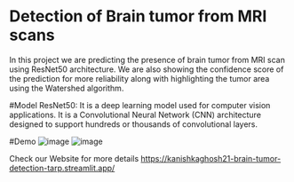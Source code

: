 # Detection of Brain tumor from MRI scans 

In this project we are predicting the presence of brain tumor from MRI scan using ResNet50 architecture.
We are also showing the confidence score of the prediction for more reliability along with highlighting the tumor area using the Watershed algorithm.

#Model
ResNet50:
It is a deep learning model used for computer vision applications. It is a Convolutional Neural Network (CNN) architecture designed to support hundreds or thousands of convolutional layers.

#Demo
![image](https://user-images.githubusercontent.com/94471009/231063020-786e4c36-c67d-48cd-892c-0f8326a85b25.png)
![image](https://user-images.githubusercontent.com/94471009/231063137-dc9fc6ae-36da-4596-97d9-f8b61668eb3f.png)


Check our Website for more details
https://kanishkaghosh21-brain-tumor-detection-tarp.streamlit.app/

